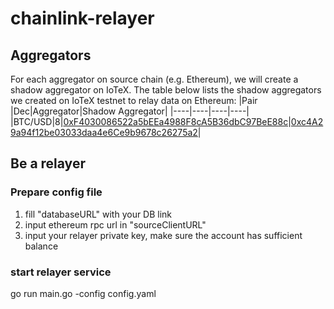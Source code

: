 # chainlink-relayer
## Aggregators
For each aggregator on source chain (e.g. Ethereum), we will create a shadow aggregator on IoTeX. The table below lists the shadow aggregators we created on IoTeX testnet to relay data on Ethereum:
|Pair |Dec|Aggregator|Shadow Aggregator|
|----|----|----|----|
|BTC/USD|8|[0xF4030086522a5bEEa4988F8cA5B36dbC97BeE88c](https://etherscan.io/address/0xF4030086522a5bEEa4988F8cA5B36dbC97BeE88c)|[0xc4A29a94f12be03033daa4e6Ce9b9678c26275a2](https://iotexscan.io/address/0xc4A29a94f12be03033daa4e6Ce9b9678c26275a2)|


## Be a relayer
### Prepare config file
1. fill "databaseURL" with your DB link
2. input ethereum rpc url in "sourceClientURL"
3. input your relayer private key, make sure the account has sufficient balance 
### start relayer service
go run main.go -config config.yaml
